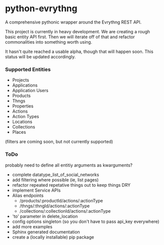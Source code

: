 # python-evrythng

A comprehensive pythonic wrapper around the Evrythng REST API.

This project is currently in heavy development. We are creating a rough basic
entity API first. Then we will iterate off of that and refactor commonalities
into something worth using.

It hasn't quite reached a usable alpha, though that will happen soon. This
status will be updated accordingly.

### Supported Entities

- Projects
- Applications
- Application Users
- Products
- Thngs
- Properties
- Actions
- Action Types
- Locations
- Collections
- Places

(filters are coming soon, but not currently supported)

### ToDo

probably need to define all entitiy arguments as kwarguments?

- complete datatype_list_of_social_networks
- add filtering where possible (ie, list pages)
- refactor repeated repetative things out to keep things DRY
- implement Service APIs
- Alias endpoints
    - /products/:productId/actions/:actionType
    - /thngs/:thngId/actions/:actionType
    - /collections/:collectionId/actions/:actionType
- 'to' parameter in delete_location
- config options singleton (so you don't have to pass api_key everywhere)
- add more examples
- Sphinx generated documentation
- create a (locally installable) pip package

